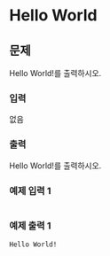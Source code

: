 # Hello World

## 문제
Hello World!를 출력하시오.

### 입력
없음

### 출력
Hello World!를 출력하시오.

### 예제 입력 1
```
```

### 예제 출력 1
```
Hello World!
```
